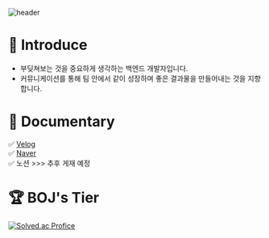 ![header](https://capsule-render.vercel.app/api?type=slice&color=auto&height=200&section=header&text=IrishNoah&fontAlignY=50&desc=Junior%20Programmer&descAlignY=90&fontSize=90&fontColor=000000)

# 💬 Introduce
- 부딪쳐보는 것을 중요하게 생각하는 백엔드 개발자입니다.
- 커뮤니케이션를 통해 팀 안에서 같이 성장하며 좋은 결과물을 만들어내는 것을 지향합니다.

# 📘 Documentary
✅ [Velog](https://velog.io/@irish) </br>
✅ [Naver](https://blog.naver.com/park_ckddud) </br>
✅ 노션 >>> 추후 게재 예정

# 🏆 BOJ's Tier
[![Solved.ac Profice](http://mazassumnida.wtf/api/v2/generate_badge?boj=ckddud)](https://solved.ac/{handle})
